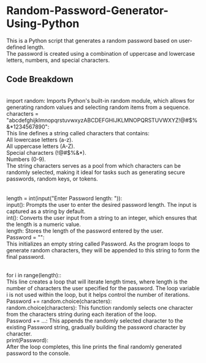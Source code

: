 # Random-Password-Generator-Using-Python
This is a Python script that generates a random password based on user-defined length. 
<br>
The password is created using a combination of uppercase and lowercase letters, numbers, and special characters.
<br>
## Code Breakdown
<br>
import random: Imports Python's built-in random module, which allows for generating random values and selecting random items from a sequence.<br>
characters = "abcdefghijklmnopqrstuvwxyzABCDEFGHIJKLMNOPQRSTUVWXYZ!@#$%&*1234567890":<br>
This line defines a string called characters that contains:<br>
All lowercase letters (a-z).<br>
All uppercase letters (A-Z).<br>
Special characters (!@#$%&*).<br>
Numbers (0-9).<br>
The string characters serves as a pool from which characters can be randomly selected, making it ideal for tasks such as generating secure passwords, random keys, or tokens.<br>
<br><br>
length = int(input("Enter Password length: ")):<br>
input(): Prompts the user to enter the desired password length. The input is captured as a string by default.<br>
int(): Converts the user input from a string to an integer, which ensures that the length is a numeric value.<br>
length: Stores the length of the password entered by the user.<br>
Password = "":<br>
This initializes an empty string called Password. As the program loops to generate random characters, they will be appended to this string to form the final password.<br><br>

for i in range(length)::<br>
This line creates a loop that will iterate length times, where length is the number of characters the user specified for the password. The loop variable i is not used within the loop, but it helps control the number of iterations.<br>
Password += random.choice(characters):<br>
random.choice(characters): This function randomly selects one character from the characters string during each iteration of the loop.<br>
Password += ...: This appends the randomly selected character to the existing Password string, gradually building the password character by character.<br>
print(Password):<br>
After the loop completes, this line prints the final randomly generated password to the console.<br>
